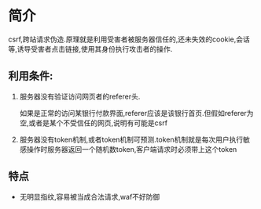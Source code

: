 # 简介

csrf,跨站请求伪造.原理就是利用受害者被服务器信任的,还未失效的cookie,会话等,诱导受害者点击链接,使用其身份执行攻击者的操作.

## 利用条件:

1. 服务器没有验证访问网页者的referer头.

   如果是正常的访问某银行付款界面,referer应该是该银行首页.但假如referer为空,或者是某个不受信任的网页,说明有可能是csrf

2. 服务器没有token机制,或者token机制可预测.token机制就是每次用户执行敏感操作时服务器返回一个随机数token,客户端请求时必须带上这个token

## 特点

- 无明显指纹,容易被当成合法请求,waf不好防御



